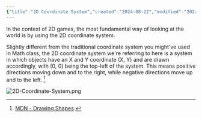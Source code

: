 ```yaml
---
{"title":"2D Coordinate System","created":"2024-08-22","modified":"2024-09-13","dg-publish":true,"permalink":"/40-software/game-programming/coordinate-system/","dgPassFrontmatter":true,"updated":"2024-09-13"}
---
```



In the context of 2D games, the most fundamental way of looking at the world is by using the 2D coordinate system.

Slightly different from the traditional coordinate system you might've used in Math class, the 2D coordinate system we're referring to here is a system in which objects have an X and Y coordinate (X, Y) and are drawn accordingly, with (0, 0) being the top-left of the system. This means positive directions moving down and to the right, while negative directions move up and to the left. [^1]

![2D-Coordinate-System.png](/img/user/00%20System/Assets/2D-Coordinate-System.png)

[^1]: [MDN - Drawing Shapes](https://developer.mozilla.org/en-US/docs/Web/API/Canvas_API/Tutorial/Drawing_shapes).
